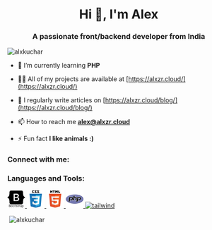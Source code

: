 <h1 align="center">Hi 👋, I'm Alex</h1>
<h3 align="center">A passionate front/backend developer from India</h3>

<p align="left"> <img src="https://komarev.com/ghpvc/?username=alxkuchar&label=Profile%20views&color=0e75b6&style=flat" alt="alxkuchar" /> </p>

- 🌱 I’m currently learning **PHP**

- 👨‍💻 All of my projects are available at [https://alxzr.cloud/](https://alxzr.cloud/)

- 📝 I regularly write articles on [https://alxzr.cloud/blog/](https://alxzr.cloud/blog/)

- 📫 How to reach me **alex@alxzr.cloud**

- ⚡ Fun fact **I like animals :)**

<h3 align="left">Connect with me:</h3>
<p align="left">
</p>

<h3 align="left">Languages and Tools:</h3>
<p align="left"> <a href="https://getbootstrap.com" target="_blank" rel="noreferrer"> <img src="https://raw.githubusercontent.com/devicons/devicon/master/icons/bootstrap/bootstrap-plain-wordmark.svg" alt="bootstrap" width="40" height="40"/> </a> <a href="https://www.w3schools.com/css/" target="_blank" rel="noreferrer"> <img src="https://raw.githubusercontent.com/devicons/devicon/master/icons/css3/css3-original-wordmark.svg" alt="css3" width="40" height="40"/> </a> <a href="https://www.w3.org/html/" target="_blank" rel="noreferrer"> <img src="https://raw.githubusercontent.com/devicons/devicon/master/icons/html5/html5-original-wordmark.svg" alt="html5" width="40" height="40"/> </a> <a href="https://www.php.net" target="_blank" rel="noreferrer"> <img src="https://raw.githubusercontent.com/devicons/devicon/master/icons/php/php-original.svg" alt="php" width="40" height="40"/> </a> <a href="https://tailwindcss.com/" target="_blank" rel="noreferrer"> <img src="https://www.vectorlogo.zone/logos/tailwindcss/tailwindcss-icon.svg" alt="tailwind" width="40" height="40"/> </a> </p>

<p>&nbsp;<img align="center" src="https://github-readme-stats.vercel.app/api?username=alxkuchar&show_icons=true&locale=en" alt="alxkuchar" /></p>
